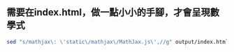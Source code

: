 ## 需要在index.html，做一點小小的手腳，才會呈現數學式

```bash
sed "s/mathjax\: \'static\/mathjax\/MathJax.js\',//g" output/index.html > index.html; mv index.html output/index.html

```
